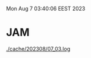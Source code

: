 Mon Aug  7 03:40:06 EEST 2023
# JAM
<a href='./cache/202308/07_03.log'>./cache/202308/07_03.log</a>
